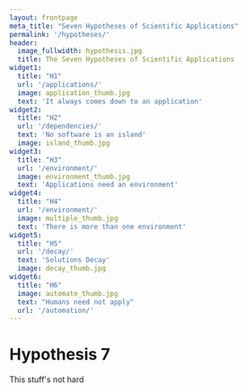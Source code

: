 ```yaml
---
layout: frontpage
meta_title: "Seven Hypotheses of Scientific Applications"
permalink: '/hypotheses/'
header:
  image_fullwidth: hypothesis.jpg
  title: The Seven Hypotheses of Scientific Applications
widget1:
  title: "H1"
  url: '/applications/'
  image: application_thumb.jpg
  text: 'It always comes down to an application'
widget2:
  title: "H2"
  url: '/dependencies/'
  text: 'No software is an island'
  image: island_thumb.jpg
widget3:
  title: "H3"
  url: '/environment/'
  image: environment_thumb.jpg
  text: 'Applications need an environment'
widget4:
  title: "H4"
  url: '/environment/'
  image: multiple_thumb.jpg
  text: 'There is more than one environment'
widget5:
  title: "H5"
  url: '/decay/'
  text: 'Solutions Decay'
  image: decay_thumb.jpg
widget6:
  title: "H6"
  image: automate_thumb.jpg
  text: "Humans need not apply"
  url: '/automation/'
---
```


<h1> Hypothesis 7</h1>

This stuff's not hard
